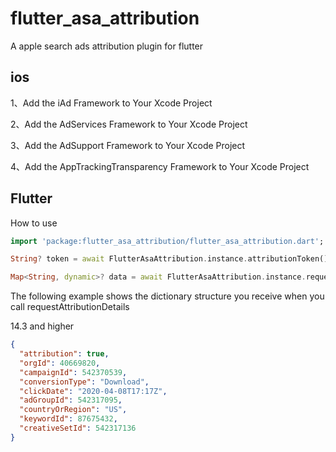 # flutter_asa_attribution

A apple search ads attribution plugin for flutter

## ios

1、Add the iAd Framework to Your Xcode Project

2、Add the AdServices Framework to Your Xcode Project

3、Add the AdSupport Framework to Your Xcode Project

4、Add the AppTrackingTransparency Framework to Your Xcode Project

## Flutter

How to use

```dart
import 'package:flutter_asa_attribution/flutter_asa_attribution.dart';

String? token = await FlutterAsaAttribution.instance.attributionToken();

Map<String, dynamic>? data = await FlutterAsaAttribution.instance.requestAttributionDetails()
```



The following example shows the dictionary structure you receive when you call requestAttributionDetails

14.3 and higher

```json
{
  "attribution": true,
  "orgId": 40669820,
  "campaignId": 542370539,
  "conversionType": "Download",
  "clickDate": "2020-04-08T17:17Z",
  "adGroupId": 542317095,
  "countryOrRegion": "US",
  "keywordId": 87675432,
  "creativeSetId": 542317136
}
```
